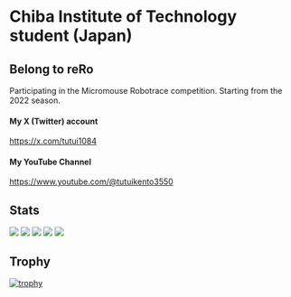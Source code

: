 # Chiba Institute of Technology student (Japan)
## Belong to reRo
Participating in the Micromouse Robotrace competition.
Starting from the 2022 season.

#### My X (Twitter) account
https://x.com/tutui1084

#### My YouTube Channel
https://www.youtube.com/@tutuikento3550

## Stats
![](http://github-profile-summary-cards.vercel.app/api/cards/profile-details?username=kentotutui&theme=nord_dark)
![](http://github-profile-summary-cards.vercel.app/api/cards/repos-per-language?username=kentotutui&theme=nord_dark)
![](http://github-profile-summary-cards.vercel.app/api/cards/most-commit-language?username=kentotutui&theme=nord_dark)
![](http://github-profile-summary-cards.vercel.app/api/cards/stats?username=kentotutui&theme=nord_dark)
![](http://github-profile-summary-cards.vercel.app/api/cards/productive-time?username=kentotutui&theme=nord_dark&utcOffset=9)

## Trophy
[![trophy](https://github-profile-trophy.vercel.app/?username=kentotutui)](https://github.com/ryo-ma/github-profile-trophy)

